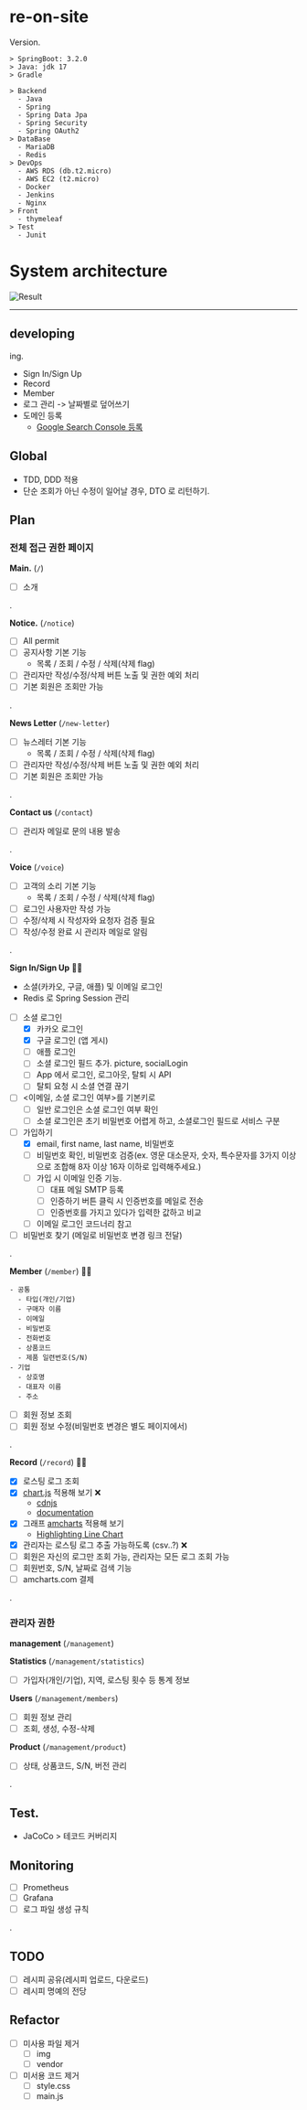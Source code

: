 # re-on-site

Version.

```text
> SpringBoot: 3.2.0
> Java: jdk 17
> Gradle
```

```text
> Backend
  - Java
  - Spring
  - Spring Data Jpa
  - Spring Security
  - Spring OAuth2
> DataBase
  - MariaDB
  - Redis
> DevOps
  - AWS RDS (db.t2.micro)
  - AWS EC2 (t2.micro)
  - Docker
  - Jenkins
  - Nginx
> Front
  - thymeleaf
> Test
  - Junit
```

# System architecture

![Result](https://raw.githubusercontent.com/jihunparkme/reon-site/master/reference/system-architecture.png 'Result')

---

## developing

ing.
- Sign In/Sign Up
- Record
- Member
- 로그 관리 -> 날짜별로 덮어쓰기
- 도메인 등록
  - [Google Search Console 등록](https://search.google.com/search-console/about)

## Global

- TDD, DDD 적용
- 단순 조회가 아닌 수정이 일어날 경우, DTO 로 리턴하기.

## Plan

### 전체 접근 권한 페이지

**Main.** (`/`)
- [ ] 소개

.

**Notice.** (`/notice`)
- [ ] All permit
- [ ] 공지사항 기본 기능
  - 목록 / 조회 / 수정 / 삭제(삭제 flag)
- [ ] 관리자만 작성/수정/삭제 버튼 노출 및 권한 예외 처리
- [ ] 기본 회원은 조회만 가능

.

**News Letter** (`/new-letter`)
- [ ] 뉴스레터 기본 기능
  - 목록 / 조회 / 수정 / 삭제(삭제 flag)
- [ ] 관리자만 작성/수정/삭제 버튼 노출 및 권한 예외 처리
- [ ] 기본 회원은 조회만 가능

.

**Contact us** (`/contact`)
- [ ] 관리자 메일로 문의 내용 발송

.

**Voice** (`/voice`)
- [ ] 고객의 소리 기본 기능
  - 목록 / 조회 / 수정 / 삭제(삭제 flag)
- [ ] 로그인 사용자만 작성 가능
- [ ] 수정/삭제 시 작성자와 요청자 검증 필요
- [ ] 작성/수정 완료 시 관리자 메일로 알림

.

**Sign In/Sign Up** 🏃🏻‍
- 소셜(카카오, 구글, 애플) 및 이메일 로그인
- Redis 로 Spring Session 관리

- [ ] 소셜 로그인
  - [x] 카카오 로그인
  - [x] 구글 로그인 (앱 게시)
  - [ ] 애플 로그인
  - [ ] 소셜 로그인 필드 추가. picture, socialLogin
  - [ ] App 에서 로그인, 로그아웃, 탈퇴 시 API
  - [ ] 탈퇴 요청 시 소셜 연결 끊기
  
- [ ] <이메일, 소셜 로그인 여부>를 기본키로
  - [ ] 일반 로그인은 소셜 로그인 여부 확인
  - [ ] 소셜 로그인은 초기 비밀번호 어렵게 하고, 소셜로그인 필드로 서비스 구분
- [ ] 가입하기
  - [x] email, first name, last name, 비밀번호 
  - [ ] 비밀번호 확인, 비밀번호 검증(ex. 영문 대소문자, 숫자, 특수문자를 3가지 이상으로 조합해 8자 이상 16자 이하로 입력해주세요.)
  - [ ] 가입 시 이메일 인증 기능.
    - [ ] 대표 메일 SMTP 등록
    - [ ] 인증하기 버튼 클릭 시 인증번호를 메일로 전송
    - [ ] 인증번호를 가지고 있다가 입력한 값하고 비교
  - [ ] 이메일 로그인 코드너리 참고
- [ ] 비밀번호 찾기 (메일로 비밀번호 변경 링크 전달)

.

**Member** (`/member`) 🏃🏻‍
```
- 공통
  - 타입(개인/기업)
  - 구매자 이름
  - 이메일
  - 비밀번호
  - 전화번호
  - 상품코드
  - 제품 일련번호(S/N)
- 기업
  - 상호명
  - 대표자 이름
  - 주소
```

- [ ] 회원 정보 조회
- [ ] 회원 정보 수정(비밀번호 변경은 별도 페이지에서)

.

**Record** (`/record`) 🏃🏻‍
- [x] 로스팅 로그 조회
- [x] [chart.js](https://www.chartjs.org/) 적용해 보기 ❌
  - [cdnjs](https://cdnjs.com/libraries/Chart.js)
  - [documentation](https://www.chartjs.org/docs/latest/)
- [x] 그래프 [amcharts](https://www.amcharts.com/) 적용해 보기
  - [Highlighting Line Chart](https://www.amcharts.com/demos/highlighting-line-chart-series-on-legend-hover/)
- [x] 관리자는 로스팅 로그 추출 가능하도록 (csv..?) ❌
- [ ] 회원은 자신의 로그만 조회 가능, 관리자는 모든 로그 조회 가능
- [ ] 회원번호, S/N, 날짜로 검색 기능
- [ ] amcharts.com 결제

.

### 관리자 권한

**management** (`/management`)

**Statistics** (`/management/statistics`)
- [ ] 가입자(개인/기업), 지역, 로스팅 횟수 등 통계 정보

**Users**  (`/management/members`)
- [ ] 회원 정보 관리
- [ ] 조회, 생성, 수정-삭제

**Product**  (`/management/product`)
- [ ] 상태, 상품코드, S/N, 버전 관리

.

## Test.

- JaCoCo > 테코드 커버리지

## Monitoring

- [ ] Prometheus
- [ ] Grafana
- [ ] 로그 파일 생성 규칙

.

## TODO

- [ ] 레시피 공유(레시피 업로드, 다운로드)
- [ ] 레시피 명예의 전당

## Refactor

- [ ] 미사용 파일 제거
  - [ ] img
  - [ ] vendor
- [ ] 미서용 코드 제거
  - [ ] style.css
  - [ ] main.js